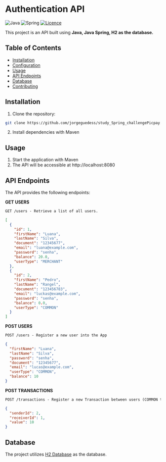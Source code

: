 # Authentication API

![Java](https://img.shields.io/badge/java-%23ED8B00.svg?style=for-the-badge&logo=openjdk&logoColor=white)
![Spring](https://img.shields.io/badge/spring-%236DB33F.svg?style=for-the-badge&logo=spring&logoColor=white)
[![Licence](https://img.shields.io/github/license/Ileriayo/markdown-badges?style=for-the-badge)](./LICENSE)

This project is an API built using **Java, Java Spring, H2 as the database.**

## Table of Contents

- [Installation](#installation)
- [Configuration](#configuration)
- [Usage](#usage)
- [API Endpoints](#api-endpoints)
- [Database](#database)
- [Contributing](#contributing)

## Installation

1. Clone the repository:

```bash
git clone https://github.com/jorgeguedess/study_Spring_challengePicpay.git
```

2. Install dependencies with Maven

## Usage

1. Start the application with Maven
2. The API will be accessible at http://localhost:8080

## API Endpoints

The API provides the following endpoints:

**GET USERS**

```markdown
GET /users - Retrieve a list of all users.
```

```json
[
  {
    "id": 1,
    "firstName": "Luana",
    "lastName": "Silva",
    "document": "12345677",
    "email": "luana@example.com",
    "password": "senha",
    "balance": 20.0,
    "userType": "MERCHANT"
  },
  {
    "id": 2,
    "firstName": "Pedro",
    "lastName": "Rangel",
    "document": "123456783",
    "email": "luckas@example.com",
    "password": "senha",
    "balance": 0.0,
    "userType": "COMMON"
  }
]
```

**POST USERS**

```markdown
POST /users - Register a new user into the App
```

```json
{
  "firstName": "Luana",
  "lastName": "Silva",
  "password": "senha",
  "document": "12345677",
  "email": "lucas@example.com",
  "userType": "COMMON",
  "balance": 10
}
```

**POST TRANSACTIONS**

```markdown
POST /transactions - Register a new Transaction between users (COMMON to COMMON or COMMON to MERCHANT)
```

```json
{
  "senderId": 2,
  "receiverId": 1,
  "value": 10
}
```

## Database

The project utilizes [H2 Database](https://www.h2database.com/html/tutorial.html) as the database.
